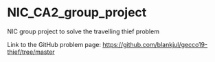 # NIC_CA2_group_project
NIC group project to solve the travelling thief problem

Link to the GitHub problem page:
https://github.com/blankjul/gecco19-thief/tree/master
